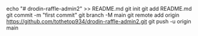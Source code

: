 echo "# drodin-raffle-admin2" >> README.md
git init
git add README.md
git commit -m "first commit"
git branch -M main
git remote add origin https://github.com/tothetop934/drodin-raffle-admin2.git
git push -u origin main
